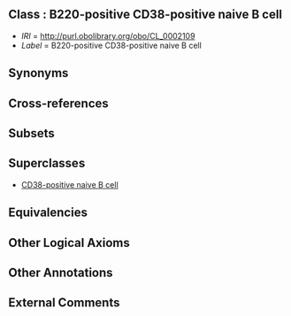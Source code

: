 
## Class : B220-positive CD38-positive naive B cell

 * *IRI* = http://purl.obolibrary.org/obo/CL_0002109
 * *Label* = B220-positive CD38-positive naive B cell

## Synonyms


## Cross-references


## Subsets


## Superclasses

 * [CD38-positive naive B cell](../../CL/01/CL_0002101.md)

## Equivalencies


## Other Logical Axioms


## Other Annotations


## External Comments

